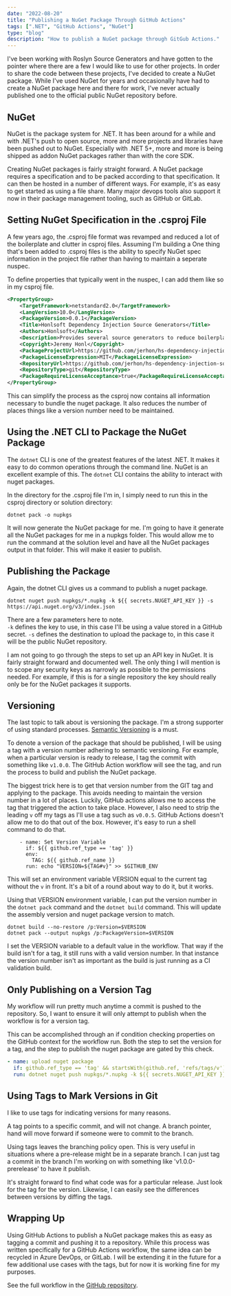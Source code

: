 ```yaml
---
date: "2022-08-20"
title: "Publishing a NuGet Package Through GitHub Actions"
tags: [".NET", "GitHub Actions", "NuGet"]
type: "blog"
description: "How to publish a NuGet package through GitGub Actions."
---
```


I've been working with Roslyn Source Generators and have gotten to the pointer where there are a few I would like to use for other projects.
In order to share the code between these projects, I've decided to create a NuGet package.
While I've used NuGet for years and occasionally have had to create a NuGet package here and there for work, I've never actually published one to the official public NuGet repository before.

## NuGet

NuGet is the package system for .NET.
It has been around for a while and with .NET's push to open source, more and more projects and libraries have been pushed out to NuGet.
Especially with .NET 5+, more and more is being shipped as addon NuGet packages rather than with the core SDK.

Creating NuGet packages is fairly straight forward.
A NuGet package requires a specification and to be packed according to that specification.
It can then be hosted in a number of different ways.
For example, it's as easy to get started as using a file share.
Many major devops tools also support it now in their package management tooling, such as GitHub or GitLab.

## Setting NuGet Specification in the .csproj File

A few years ago, the .csproj file format was revamped and reduced a lot of the boilerplate and clutter in csproj files.
Assuming I'm building a 
One thing that's been added to .csproj files is the ability to specify NuGet spec information in the project file rather than having to maintain a seperate nuspec.

To define properties that typically went in the nuspec, I can add them like so in my csproj file.

```xml
<PropertyGroup>
    <TargetFramework>netstandard2.0</TargetFramework>
    <LangVersion>10.0</LangVersion>
    <PackageVersion>0.0.1</PackageVersion>
    <Title>Honlsoft Dependency Injection Source Generators</Title>
    <Authors>Honlsoft</Authors>
    <Description>Provides several source generators to reduce boilerplate code needed with dependency injection in .NET.</Description>
    <Copyright>Jeremy Honl</Copyright>
    <PackageProjectUrl>https://github.com/jerhon/hs-dependency-injection-source-generators</PackageProjectUrl>
    <PackageLicenseExpression>MIT</PackageLicenseExpression>
    <RepositoryUrl>https://github.com/jerhon/hs-dependency-injection-source-generators</RepositoryUrl>
    <RepositoryType>git</RepositoryType>
    <PackageRequireLicenseAcceptance>true</PackageRequireLicenseAcceptance>
</PropertyGroup>
```

This can simplify the process as the csproj now contains all information necessary to bundle the nuget package.
It also reduces the number of places things like a version number need to be maintained.

## Using the .NET CLI to Package the NuGet Package

The `dotnet` CLI is one of the greatest features of the latest .NET.
It makes it easy to do common operations through the command line.
NuGet is an excellent example of this.
The `dotnet` CLI contains the ability to interact with nuget packages.

In the directory for the .csproj file I'm in, I simply need to run this in the csproj directory or solution directory:

```
dotnet pack -o nupkgs
```

It will now generate the NuGet package for me.
I'm going to have it generate all the NuGet packages for me in a nupkgs folder.
This would allow me to run the command at the solution level and have all the NuGet packages output in that folder.
This will make it easier to publish.

## Publishing the Package

Again, the dotnet CLI gives us a command to publish a nuget package.

```
dotnet nuget push nupkgs/*.nupkg -k ${{ secrets.NUGET_API_KEY }} -s https://api.nuget.org/v3/index.json
```

There are a few parameters here to note.  
`-k` defines the key to use, in this case I'll be using a value stored in a GitHub secret.
`-s` defines the destination to upload the package to, in this case it will be the public NuGet repository.

I am not going to go through the steps to set up an API key in NuGet.
It is fairly straight forward and documented well.
The only thing I will mention is to scope any security keys as narrowly as possible to the permissions needed.
For example, if this is for a single repository the key should really only be for the NuGet packages it supports.

## Versioning

The last topic to talk about is versioning the package.
I'm a strong supporter of using standard processes. 
[Semantic Versioning](https://semver.org/) is a must.

To denote a version of the package that should be published, I will be using a tag with a version number adhering to semantic versioning.
For example, when a particular version is ready to release, I tag the commit with something like `v1.0.0`.
The GitHub Action workflow will see the tag, and run the process to build and publish the NuGet package.

The biggest trick here is to get that version number from the GIT tag and applying to the package.
This avoids needing to maintain the version number in a lot of places.
Luckily, GitHub actions allows me to access the tag that triggered the action to take place.
However, I also need to strip the leading `v` off my tags as I'll use a tag such as `v0.0.5`.
GitHub Actions doesn't allow me to do that out of the box.
However, it's easy to run a shell command to do that.

```
    - name: Set Version Variable
      if: ${{ github.ref_type == 'tag' }}
      env:
        TAG: ${{ github.ref_name }}
      run: echo "VERSION=${TAG#v}" >> $GITHUB_ENV
```

This will set an environment variable VERSION equal to the current tag without the `v` in front.
It's a bit of a round about way to do it, but it works.

Using that VERSION environment variable, I can put the version number in the `dotnet pack` command and the `dotnet build` command.
This will update the assembly version and nuget package version to match.

```
dotnet build --no-restore /p:Version=$VERSION
dotnet pack --output nupkgs /p:PackageVersion=$VERSION
```

I set the VERSION variable to a default value in the workflow.
That way if the build isn't for a tag, it still runs with a valid version number.
In that instance the version number isn't as important as the build is just running as a CI validation build.

## Only Publishing on a Version Tag

My workflow will run pretty much anytime a commit is pushed to the repository.
So, I want to ensure it will only attempt to publish when the workflow is for a version tag.

This can be accomplished through an if condition checking properties on the GitHub context for the workflow run.
Both the step to set the version for a tag, and the step to publish the nuget package are gated by this check.

```yaml
- name: upload nuget package
  if: github.ref_type == 'tag' && startsWith(github.ref, 'refs/tags/v')
  run: dotnet nuget push nupkgs/*.nupkg -k ${{ secrets.NUGET_API_KEY }} -s https://api.nuget.org/v3/index.json
```

## Using Tags to Mark Versions in Git

I like to use tags for indicating versions for many reasons.

A tag points to a specific commit, and will not change.
A branch pointer, hand will move forward if someone were to commit to the branch.

Using tags leaves the branching policy open.
This is very useful in situations where a pre-release might be in a separate branch.
I can just tag a commit in the branch I'm working on with something like 'v1.0.0-prerelease' to have it publish.

It's straight forward to find what code was for a particular release.
Just look for the tag for the version.
Likewise, I can easily see the differences between versions by diffing the tags.

## Wrapping Up

Using GitHub Actions to publish a NuGet package makes this as easy as tagging a commit and pushing it to a repository.
While this process was written specifically for a GitHub Actions workflow, the same idea can be recycled in Azure DevOps, or GitLab.
I will be extending it in the future for a few additional use cases with the tags, but for now it is working fine for my purposes.

See the full workflow in the [GitHub repository](https://github.com/jerhon/hs-dependency-injection-source-generators/blob/main/.github/workflows/dotnet.yml).
